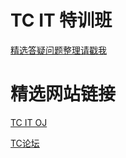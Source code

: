 # TC IT 特训班

[精选答疑问题整理请戳我](https://github.com/sandy2008/TC-IT-class/blob/master/selected_questions.md)

# 精选网站链接

[TC IT OJ](http://oj.tcfamilies.com)

[TC论坛](http://tcfamilies.com)
